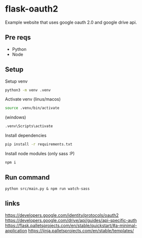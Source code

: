 # flask-oauth2
Example website that uses google oauth 2.0 and google drive api.

## Pre reqs
* Python
* Node

## Setup

Setup venv
```bash
python3 -m venv .venv
```
Activate venv (linus/macos)
```bash
source .venv/bin/activate
```
(windows)
```bash
.venv\Scripts\activate
```
Install dependencies
```bash
pip install -r requirements.txt
```

Install node modules (only sass :P)
```bash
npm i
```

## Run command
```
python src/main.py & npm run watch-sass
```

## links
https://developers.google.com/identity/protocols/oauth2
https://developers.google.com/drive/api/guides/api-specific-auth
https://flask.palletsprojects.com/en/stable/quickstart/#a-minimal-application
https://jinja.palletsprojects.com/en/stable/templates/